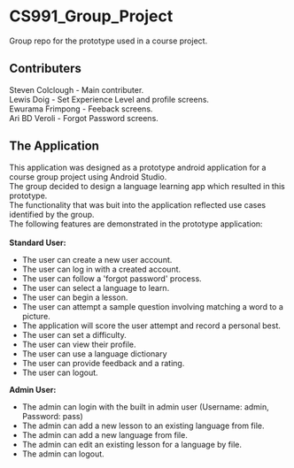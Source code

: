 # CS991_Group_Project

Group repo for the prototype used in a course project.

## Contributers

Steven Colclough - Main contributer.<br>
Lewis Doig - Set Experience Level and profile screens.<br>
Ewurama Frimpong - Feeback screens.<br>
Ari BD Veroli - Forgot Password screens.<br>

## The Application

This application was designed as a prototype android application for a course group project using Android Studio.<br>
The group decided to design a language learning app which resulted in this prototype.
<br>
The functionality that was buit into the application reflected use cases identified by the group.<br>
The following features are demonstrated in the prototype application:<br>
<br>
**Standard User:**
- The user can create a new user account.
- The user can log in with a created account.
- The user can follow a 'forgot password' process.
- The user can select a language to learn.
- The user can begin a lesson.
- The user can attempt a sample question involving matching a word to a picture.
- The application will score the user attempt and record a personal best.
- The user can set a difficulty.
- The user can view their profile.
- The user can use a language dictionary
- The user can provide feedback and a rating.
- The user can logout.

**Admin User:**
- The admin can login with the built in admin user (Username: admin, Password: pass)
- The admin can add a new lesson to an existing language from file.
- The admin can add a new language from file.
- The admin can edit an existing lesson for a language by file.
- The admin can logout.
